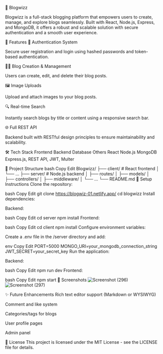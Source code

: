 📝 Blogwizz

Blogwizz is a full-stack blogging platform that empowers users to create, manage, and explore blogs seamlessly. Built with React, Node.js, Express, and MongoDB, it offers a robust and scalable solution with secure authentication and a smooth user experience.

🚀 Features
🔐 Authentication System

Secure user registration and login using hashed passwords and token-based authentication.

🧑‍🎨 Blog Creation & Management

Users can create, edit, and delete their blog posts.

🖼️ Image Uploads

Upload and attach images to your blog posts.

🔍 Real-time Search

Instantly search blogs by title or content using a responsive search bar.

🌐 Full REST API

Backend built with RESTful design principles to ensure maintainability and scalability.

🛠️ Tech Stack
Frontend	Backend	Database	Others
React	Node.js	MongoDB	Express.js, REST API, JWT, Multer

📂 Project Structure
bash
Copy
Edit
Blogwizz/
├── client/             # React frontend
│   └── ...
├── server/             # Node.js backend
│   ├── routes/
│   ├── models/
│   ├── controllers/
│   ├── middleware/
│   └── ...
└── README.md
🔧 Setup Instructions
Clone the repository:

bash
Copy
Edit
git clone https://blogwiz-01.netlify.app/
cd blogwizz
Install dependencies:

Backend:

bash
Copy
Edit
cd server
npm install
Frontend:

bash
Copy
Edit
cd client
npm install
Configure environment variables:

Create a .env file in the /server directory and add:

env
Copy
Edit
PORT=5000
MONGO_URI=your_mongodb_connection_string
JWT_SECRET=your_secret_key
Run the application:

Backend:

bash
Copy
Edit
npm run dev
Frontend:

bash
Copy
Edit
npm start
📸 Screenshots
![Screenshot (296)](https://github.com/user-attachments/assets/2e14182f-a193-448c-bdab-6f35beaa57b0)
![Screenshot (297)](https://github.com/user-attachments/assets/d57d5344-fdba-4e7c-8886-5e8af170d78a)





✨ Future Enhancements
Rich text editor support (Markdown or WYSIWYG)

Comment and like system

Categories/tags for blogs

User profile pages

Admin panel

📄 License
This project is licensed under the MIT License - see the LICENSE file for details.
